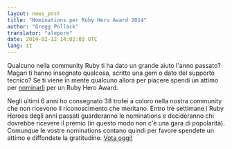 ```yaml
---
layout: news_post
title: "Nominations per Ruby Hero Award 2014"
author: "Gregg Pollack"
translator: "alepore"
date: 2014-02-12 14:02:03 UTC
lang: it
---
```


Qualcuno nella community Ruby ti ha dato un grande aiuto l'anno passato? Magari
ti hanno insegnato qualcosa, scritto una gem o dato del supporto tecnico? Se ti
viene in mente qualcuno allora per piacere spendi un attimo per
[nominarli](http://rubyheroes.com/) per un Ruby Hero Award.

Negli ultimi 6 anni ho consegnato 38 trofei a coloro nella nostra community che
non ricevono il riconoscimento che meritano. Entro tre settimane i Ruby Heroes
degli anni passati guarderanno le nominations e decideranno chi dovrebbe
ricevere il premio (in questo modo non c'è una gara di popolarità). Comunque
le vostre nominations contano quindi per favore spendete un attimo e diffondete
la gratitudine.
[Vota oggi!](http://rubyheroes.com/)

